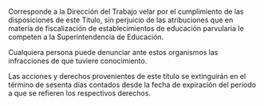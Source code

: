 Corresponde a la Dirección del Trabajo velar por el cumplimiento de las disposiciones de este Título, sin perjuicio de las atribuciones que en materia de fiscalización de establecimientos de educación parvularia le competen a la Superintendencia de Educación.

Cualquiera persona puede denunciar ante estos organismos las infracciones de que tuviere conocimiento.

Las acciones y derechos provenientes de este título se extinguirán en el término de sesenta días contados desde la fecha de expiración del período a que se refieren los respectivos derechos.